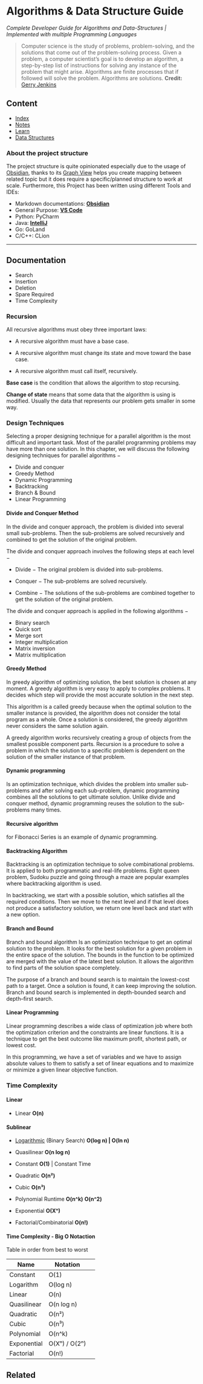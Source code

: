Algorithms & Data Structure Guide
========

*Complete Developer Guide for Algorithms and Data-Structures | Implemented with multiple Programming Languages*

> Computer science is the study of problems, problem-solving, and the solutions that come out of the problem-solving process.
> Given a problem, a computer scientist’s goal is to develop an algorithm, a step-by-step list of instructions for solving any instance of the problem that might arise. 
> Algorithms are finite processes that if followed will solve the problem. Algorithms are solutions.
> **Credit:**  [Gerry Jenkins](./100_Notes/References.md#gerry-jenkins)

Content
--------------

* [Index](./000_Index/Index.md)
* [Notes](./100_Notes/Notes.md)
* [Learn](./200_Learn/Learn.md)
* [Data Structures](./300_Data-Structures/Data%20Structures.md)

### About the project structure

The project structure is quite opinionated especially due to the usage of [Obsidian](https://obsidian.md/), thanks to its [Graph View](https://help.obsidian.md/plugins/graph) helps you create mapping between related topic but it does require a specific/planned structure to work at scale.
Furthermore, this Project has been written using different Tools and IDEs:

* Markdown documentations: **[Obsidian](https://obsidian.md/)**
* General Purpose: **[VS Code](https://code.visualstudio.com/)**
* Python: PyCharm
* Java: **[IntelliJ](https://www.jetbrains.com/idea/)**
* Go: GoLand
* C/C++: CLion


---

Documentation
---------------------------

* Search 
* Insertion
* Deletion
* Spare Required
* Time Complexity


### Recursion


All recursive algorithms must obey three important laws:

- A recursive algorithm must have a base case.

- A recursive algorithm must change its state and move toward the base case.

- A recursive algorithm must call itself, recursively.


**Base case** is the condition that allows the algorithm to stop recursing.

**Change of state** means that some data that the algorithm is using is modified. Usually the data that represents our problem gets smaller in some way.



### Design Techniques

Selecting a proper designing technique for a parallel algorithm is the most difficult and important task. Most of the parallel programming problems may have more than one solution. In this chapter, we will discuss the following designing techniques for parallel algorithms −

- Divide and conquer
- Greedy Method
- Dynamic Programming
- Backtracking
- Branch & Bound
- Linear Programming


#### Divide and Conquer Method

In the divide and conquer approach, the problem is divided into several small sub-problems. Then the sub-problems are solved recursively and combined to get the solution of the original problem.

The divide and conquer approach involves the following steps at each level −

- Divide − The original problem is divided into sub-problems.

- Conquer − The sub-problems are solved recursively.

- Combine − The solutions of the sub-problems are combined together to get the solution of the original problem.

The divide and conquer approach is applied in the following algorithms −

- Binary search
- Quick sort
- Merge sort
- Integer multiplication
- Matrix inversion
- Matrix multiplication


#### Greedy Method

In greedy algorithm of optimizing solution, the best solution is chosen at any moment. A greedy algorithm is very easy to apply to complex problems. It decides which step will provide the most accurate solution in the next step.

This algorithm is a called greedy because when the optimal solution to the smaller instance is provided, the algorithm does not consider the total program as a whole. Once a solution is considered, the greedy algorithm never considers the same solution again.

A greedy algorithm works recursively creating a group of objects from the smallest possible component parts. Recursion is a procedure to solve a problem in which the solution to a specific problem is dependent on the solution of the smaller instance of that problem.


#### Dynamic programming 

Is an optimization technique, which divides the problem into smaller sub-problems and after solving each sub-problem, dynamic programming combines all the solutions to get ultimate solution. Unlike divide and conquer method, dynamic programming reuses the solution to the sub-problems many times.


#### Recursive algorithm 

for Fibonacci Series is an example of dynamic programming.


#### Backtracking Algorithm

Backtracking is an optimization technique to solve combinational problems. It is applied to both programmatic and real-life problems. Eight queen problem, Sudoku puzzle and going through a maze are popular examples where backtracking algorithm is used.

In backtracking, we start with a possible solution, which satisfies all the required conditions. Then we move to the next level and if that level does not produce a satisfactory solution, we return one level back and start with a new option.


#### Branch and Bound

Branch and bound algorithm  Is an optimization technique to get an optimal solution to the problem. It looks for the best solution for a given problem in the entire space of the solution. The bounds in the function to be optimized are merged with the value of the latest best solution. It allows the algorithm to find parts of the solution space completely.

The purpose of a branch and bound search is to maintain the lowest-cost path to a target. Once a solution is found, it can keep improving the solution. Branch and bound search is implemented in depth-bounded search and depth–first search.


#### Linear Programming

Linear programming describes a wide class of optimization job where both the optimization criterion and the constraints are linear functions. It is a technique to get the best outcome like maximum profit, shortest path, or lowest cost.

In this programming, we have a set of variables and we have to assign absolute values to them to satisfy a set of linear equations and to maximize or minimize a given linear objective function.

### Time Complexity


#### Linear

- Linear **O(n)**

#### Sublinear 

- [Logarithmic](https://stackoverflow.com/questions/2307283/what-does-olog-n-mean-exactly) (Binary Search) **O(log n) | O(ln n)**
- Quasilinear **O(n log n)**

- Constant **O(1)** | Constant Time 
- Quadratic **O(n²)**
- Cubic **O(n³)**
- Polynomial Runtime **O(n^k)** **O(n^2)**
- Exponential **O(Xⁿ)**
- Factorial/Combinatorial **O(n!)**


#### Time Complexity - Big O Notaction 

Table in order from best to worst

| Name        | Notation      |     |
| ----------- | ------------- | --- |
| Constant    | O(1)          |     |
| Logarithm   | O(log n)      |     |
| Linear      | O(n)          |     |
| Quasilinear | O(n log n)    |     |
| Quadratic   | O(n²)         |     |
| Cubic       | O(n³)         |     |
| Polynomial  | O(n^k)        |     |
| Exponential | O(Xⁿ) / O(2ⁿ) |     |
| Factorial   | O(n!)         |     |

Related
----------------------------
